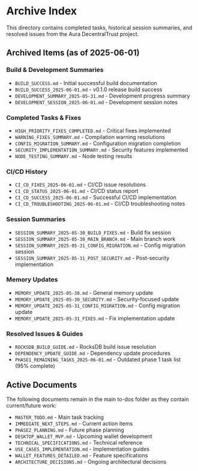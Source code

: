 # Archive Index

This directory contains completed tasks, historical session summaries, and resolved issues from the Aura DecentralTrust project.

## Archived Items (as of 2025-06-01)

### Build & Development Summaries
- `BUILD_SUCCESS.md` - Initial successful build documentation
- `BUILD_SUCCESS_2025-06-01.md` - v0.1.0 release build success
- `DEVELOPMENT_SUMMARY_2025-05-31.md` - Development progress summary
- `DEVELOPMENT_SESSION_2025-06-01.md` - Development session notes

### Completed Tasks & Fixes
- `HIGH_PRIORITY_FIXES_COMPLETED.md` - Critical fixes implemented
- `WARNING_FIXES_SUMMARY.md` - Compilation warning resolutions
- `CONFIG_MIGRATION_SUMMARY.md` - Configuration migration completion
- `SECURITY_IMPLEMENTATION_SUMMARY.md` - Security features implemented
- `NODE_TESTING_SUMMARY.md` - Node testing results

### CI/CD History
- `CI_CD_FIXES_2025-06-01.md` - CI/CD issue resolutions
- `CI_CD_STATUS_2025-06-01.md` - CI/CD status report
- `CI_CD_SUCCESS_2025-06-01.md` - Successful CI/CD implementation
- `CI_CD_TROUBLESHOOTING_2025-06-01.md` - CI/CD troubleshooting notes

### Session Summaries
- `SESSION_SUMMARY_2025-05-30_BUILD_FIXES.md` - Build fix session
- `SESSION_SUMMARY_2025-05-30_MAIN_BRANCH.md` - Main branch work
- `SESSION_SUMMARY_2025-05-31_CONFIG_MIGRATION.md` - Config migration session
- `SESSION_SUMMARY_2025-05-31_POST_SECURITY.md` - Post-security implementation

### Memory Updates
- `MEMORY_UPDATE_2025-05-30.md` - General memory update
- `MEMORY_UPDATE_2025-05-30_SECURITY.md` - Security-focused update
- `MEMORY_UPDATE_2025-05-31_CONFIG_MIGRATION.md` - Config migration update
- `MEMORY_UPDATE_2025-05-31_FIXES.md` - Fix implementation update

### Resolved Issues & Guides
- `ROCKSDB_BUILD_GUIDE.md` - RocksDB build issue resolution
- `DEPENDENCY_UPDATE_GUIDE.md` - Dependency update procedures
- `PHASE1_REMAINING_TASKS_2025-06-01.md` - Outdated phase 1 task list (95% complete)

## Active Documents

The following documents remain in the main to-dos folder as they contain current/future work:
- `MASTER_TODO.md` - Main task tracking
- `IMMEDIATE_NEXT_STEPS.md` - Current action items
- `PHASE2_PLANNING.md` - Future phase planning
- `DESKTOP_WALLET_MVP.md` - Upcoming wallet development
- `TECHNICAL_SPECIFICATIONS.md` - Technical reference
- `USE_CASES_IMPLEMENTATION.md` - Implementation guides
- `WALLET_FEATURES_DETAILED.md` - Feature specifications
- `ARCHITECTURE_DECISIONS.md` - Ongoing architectural decisions